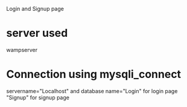 Login and Signup page

# server used
wampserver

# Connection using mysqli_connect
servername="Localhost" and database name="Login" for login page "Signup" for signup page

